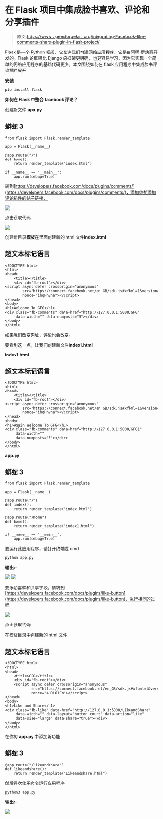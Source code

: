 # 在 Flask 项目中集成脸书喜欢、评论和分享插件

> 原文:[https://www . geesforgeks . org/integrating-Facebook-like-comments-share-plugin-in-flask-project/](https://www.geeksforgeeks.org/integrating-facebook-like-comments-and-share-plugin-in-flask-project/)

Flask 是一个 Python 框架，它允许我们构建网络应用程序。它是由阿明·罗纳奇开发的。Flask 的框架比 Django 的框架更明确，也更容易学习，因为它实现一个简单的网络应用程序的基础代码更少。本文围绕如何在 flask 应用程序中集成脸书评论插件展开

**安装**

```
pip install flask
```

**如何在 Flask 中整合 facebook 评论？**

创建新文件 **app.py**

## 蟒蛇 3

```
from flask import Flask,render_template

app = Flask(__name__)

@app.route("/")
def home():
    return render_template("index.html")

if __name__ == '__main__':
    app.run(debug=True)
```

转到[https://developers.facebook.com/docs/plugins/comments/](https://developers.facebook.com/docs/plugins/comments/)，添加你想添加评论插件的帖子链接，

![](img/deee04c2bea00b843087bb882c2d2440.png)

点击获取代码

![](img/d7e4080ce73de8c3115e0eda8c324ff8.png)

创建新目录**模板**在里面创建新的 html 文件**index.html**

## 超文本标记语言

```
<!DOCTYPE html>
<html>
<head>
    <title></title>
    <div id="fb-root"></div>
<script async defer crossorigin="anonymous" 
        src="https://connect.facebook.net/en_GB/sdk.js#xfbml=1&version=v9.0" 
        nonce="ihqHhvna"></script>
</head>
<body>
<h1>Welcome To GFG</h1>
<div class="fb-comments" data-href="http://127.0.0.1:5000/GFG" 
     data-width="" data-numposts="5"></div>
</body>
</html>
```

如果我们改变网址，评论也会改变。

要看到这一点，让我们创建新文件**index1.html**

**index1.html**

## 超文本标记语言

```
<!DOCTYPE html>
<html>
<head>
    <title></title>
    <div id="fb-root"></div>
<script async defer crossorigin="anonymous"
        src="https://connect.facebook.net/en_GB/sdk.js#xfbml=1&version=v9.0"
        nonce="ihqHhvna"></script>
</head>
<body>
<h1>Again Welcome To GFG</h1>
<div class="fb-comments" data-href="http://127.0.0.1:5000/GFG1" 
     data-width="" 
     data-numposts="5"></div>
</body>
</html>
```

**app.py**

## 蟒蛇 3

```
from flask import Flask,render_template

app = Flask(__name__)

@app.route("/")
def index():
    return render_template("index.html")

@app.route("/home")
def home():
    return render_template("index1.html")

if __name__ == '__main__':
    app.run(debug=True)
```

要运行此应用程序，请打开终端或 cmd

```
python app.py
```

**输出:-**

![](img/1d10b4936259ecbbb9d7aba4c1c8eafb.png) ![](img/2ac2925a7cc32bb2e8b5203ad8b0a0db.png)

要添加喜欢和共享字段，请转到[https://developers.facebook.com/docs/plugins/like-button](https://developers.facebook.com/docs/plugins/like-button)，执行相同的过程

![](img/502269202f7d612868e7203cc241f4d5.png)

点击获取代码

在模板目录中创建新的 html 文件

## 超文本标记语言

```
<!DOCTYPE html>
<html>
<head>
    <title>GFG</title>
    <div id="fb-root"></div>
    <script async defer crossorigin="anonymous"
            src="https://connect.facebook.net/en_GB/sdk.js#xfbml=1&version=v9.0" 
            nonce="4HOL61En"></script>
</head>
<body>
<h1>Like and Share</h1>
<div class="fb-like" data-href="http://127.0.0.1:5000/LIkeandShare" 
     data-width="" data-layout="button_count" data-action="like"
     data-size="large" data-share="true"></div>
</body>
</html>
```

在你的 **app.py** 中添加新功能

## 蟒蛇 3

```
@app.route("/likeandshare")
def likeandshare():
    return render_template("Likeandshare.html")
```

然后再次使用命令运行应用程序

```
python3 app.py
```

**输出:-**

![](img/677258f3b569c5b5d6ca67055a567d77.png)